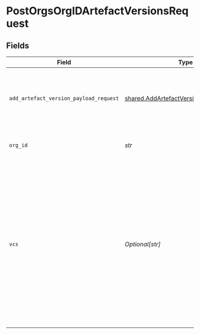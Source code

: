 # PostOrgsOrgIDArtefactVersionsRequest


## Fields

| Field                                                                                                                                                                                                                                   | Type                                                                                                                                                                                                                                    | Required                                                                                                                                                                                                                                | Description                                                                                                                                                                                                                             |
| --------------------------------------------------------------------------------------------------------------------------------------------------------------------------------------------------------------------------------------- | --------------------------------------------------------------------------------------------------------------------------------------------------------------------------------------------------------------------------------------- | --------------------------------------------------------------------------------------------------------------------------------------------------------------------------------------------------------------------------------------- | --------------------------------------------------------------------------------------------------------------------------------------------------------------------------------------------------------------------------------------- |
| `add_artefact_version_payload_request`                                                                                                                                                                                                  | [shared.AddArtefactVersionPayloadRequest](../../models/shared/addartefactversionpayloadrequest.md)                                                                                                                                      | :heavy_check_mark:                                                                                                                                                                                                                      | The data needed to register a new Artefact Version within the organization.<br/><br/>                                                                                                                                                   |
| `org_id`                                                                                                                                                                                                                                | *str*                                                                                                                                                                                                                                   | :heavy_check_mark:                                                                                                                                                                                                                      | The organization ID.<br/><br/>                                                                                                                                                                                                          |
| `vcs`                                                                                                                                                                                                                                   | *Optional[str]*                                                                                                                                                                                                                         | :heavy_minus_sign:                                                                                                                                                                                                                      | (Optional) Which version control system the version comes from. Default value is "git". If this parameter is not supplied or its value is "git", the provided ref, if not empty, is checked to ensure that it has the prefix "refs/".<br/><br/> |